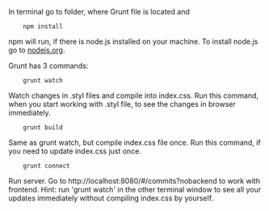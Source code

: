 In terminal go to folder, where Grunt file is located and 
```
	npm install
```
npm will run, if there is node.js installed on your machine.
To install node.js go to [nodejs.org](http://nodejs.org/).

Grunt has 3 commands:
```
	grunt watch
```
Watch changes in .styl files and compile into index.css. Run this command, when you start working with .styl file, to see the changes in browser immediately.

```
	grunt build
```
Same as grunt watch, but compile index.css file once. Run this command, if you need to update index.css just once.

```
	grunt connect
```
Run server. Go to http://localhost:8080/#/commits?nobackend to work with frontend.
Hint: run 'grunt watch' in the other terminal window to see all your updates immediately without compiling index.css by yourself. 
